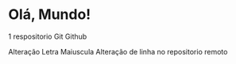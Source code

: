 # Olá, Mundo!
 1 respositorio Git Github

 Alteração Letra Maiuscula
 Alteração de linha no repositorio remoto 
